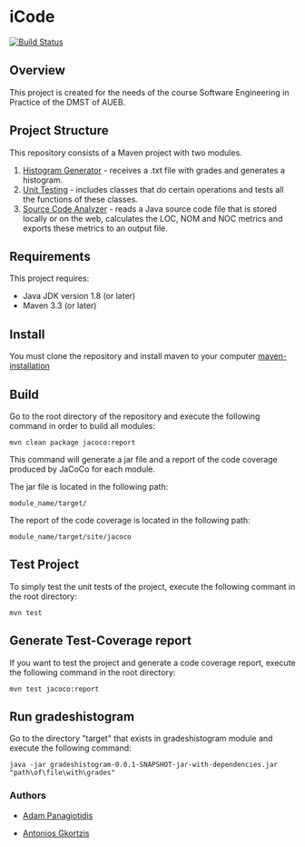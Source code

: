 # iCode
[![Build Status](https://travis-ci.com/AdamPanag/iCode.svg?token=TFZa7qgmi3yxuWQ8eYkt&branch=development)](https://travis-ci.com/AdamPanag/iCode)
## Overview
This project is created for the needs of the course Software Engineering in Practice of the DMST of AUEB.

## Project Structure

This repository consists of a Maven project with two modules.
1) [Histogram Generator](gradeshistogram) - receives a .txt file with grades and generates a histogram.
2) [Unit Testing](unittesting) - includes classes that do certain operations and tests all the functions of these classes.
3) [Source Code Analyzer](source_code_analyzer) - reads a Java source code file that is stored locally or on the web, calculates the LOC, NOM and NOC metrics and exports these metrics to an output file.

## Requirements
This project requires:
* Java JDK version 1.8 (or later)
* Maven 3.3 (or later)

## Install
You must clone the repository and install maven to your computer [maven-installation](https://mkyong.com/maven/how-to-install-maven-in-windows/)

## Build
Go to the root directory of the repository and execute the following command in order to build all modules:
```
mvn clean package jacoco:report
```
This command will generate a jar file and a report of the code coverage produced by JaCoCo for each module.

The jar file is located in the following path:
```
module_name/target/
```

The report of the code coverage is located in the following path:
```
module_name/target/site/jacoco
```

## Test Project
To simply test the unit tests of the project, execute the following commant in the root directory:
```
mvn test
```

## Generate Test-Coverage report
If you want to test the project and generate a code coverage report, execute the following command in the root directory:
```
mvn test jacoco:report
```

## Run gradeshistogram
Go to the directory "target" that exists in gradeshistogram module and execute the following command:
```
java -jar gradeshistogram-0.0.1-SNAPSHOT-jar-with-dependencies.jar "path\of\file\with\grades"
```

### Authors
* [Adam Panagiotidis](https://github.com/AdamPanag)

* [Antonios Gkortzis](https://github.com/AntonisGkortzis)